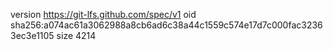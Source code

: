 version https://git-lfs.github.com/spec/v1
oid sha256:a074ac61a3062988a8cb6ad6c38a44c1559c574e17d7c000fac32363ec3e1105
size 4214
